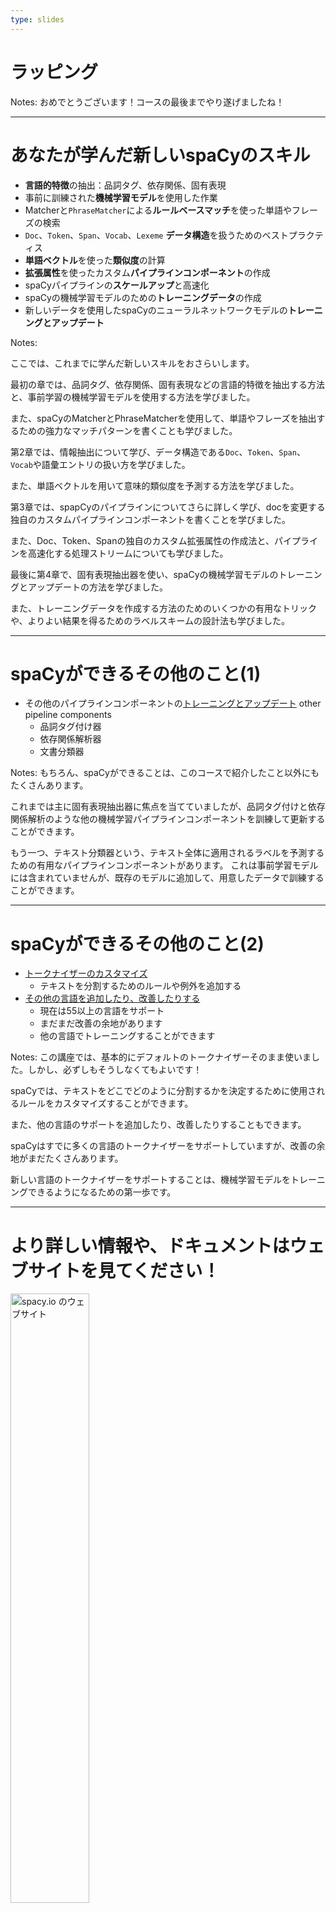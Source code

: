 ```yaml
---
type: slides
---
```


# ラッピング

Notes: おめでとうございます！コースの最後までやり遂げましたね！

---

# あなたが学んだ新しいspaCyのスキル

- **言語的特徴**の抽出：品詞タグ、依存関係、固有表現
- 事前に訓練された**機械学習モデル**を使用した作業
- Matcherと`PhraseMatcher`による**ルールベースマッチ**を使った単語やフレーズの検索
- `Doc`、`Token`、`Span`、`Vocab`、`Lexeme` **データ構造**を扱うためのベストプラクティス
- **単語ベクトル**を使った**類似度**の計算
- **拡張属性**を使ったカスタム**パイプラインコンポーネント**の作成
- spaCyパイプラインの**スケールアップ**と高速化
- spaCyの機械学習モデルのための**トレーニングデータ**の作成
- 新しいデータを使用したspaCyのニューラルネットワークモデルの**トレーニングとアップデート**

Notes: 

ここでは、これまでに学んだ新しいスキルをおさらいします。

最初の章では、品詞タグ、依存関係、固有表現などの言語的特徴を抽出する方法と、事前学習の機械学習モデルを使用する方法を学びました。

また、spaCyのMatcherとPhraseMatcherを使用して、単語やフレーズを抽出するための強力なマッチパターンを書くことも学びました。

第2章では、情報抽出について学び、データ構造である`Doc`、`Token`、`Span`、`Vocab`や語彙エントリの扱い方を学びました。

また、単語ベクトルを用いて意味的類似度を予測する方法を学びました。

第3章では、spapCyのパイプラインについてさらに詳しく学び、docを変更する独自のカスタムパイプラインコンポーネントを書くことを学びました。

また、Doc、Token、Spanの独自のカスタム拡張属性の作成法と、パイプラインを高速化する処理ストリームについても学びました。

最後に第4章で、固有表現抽出器を使い、spaCyの機械学習モデルのトレーニングとアップデートの方法を学びました。

また、トレーニングデータを作成する方法のためのいくつかの有用なトリックや、よりよい結果を得るためのラベルスキームの設計法も学びました。

---

# spaCyができるその他のこと(1)

- その他のパイプラインコンポーネントの[トレーニングとアップデート](https://spacy.io/usage/training) other pipeline components
  - 品詞タグ付け器
  - 依存関係解析器
  - 文書分類器

Notes: もちろん、spaCyができることは、このコースで紹介したこと以外にもたくさんあります。

これまでは主に固有表現抽出器に焦点を当てていましたが、品詞タグ付けと依存関係解析のような他の機械学習パイプラインコンポーネントを訓練して更新することができます。

もう一つ、テキスト分類器という、テキスト全体に適用されるラベルを予測するための有用なパイプラインコンポーネントがあります。
これは事前学習モデルには含まれていませんが、既存のモデルに追加して、用意したデータで訓練することができます。

---

# spaCyができるその他のこと(2)

- [トークナイザーのカスタマイズ](https://spacy.io/usage/linguistic-features#tokenization)
  - テキストを分割するためのルールや例外を追加する
- [その他の言語を追加したり、改善したりする](https://spacy.io/usage/adding-languages)
  - 現在は55以上の言語をサポート
  - まだまだ改善の余地があります
  - 他の言語でトレーニングすることができます

Notes: この講座では、基本的にデフォルトのトークナイザーそのまま使いました。しかし、必ずしもそうしなくてもよいです！

spaCyでは、テキストをどこでどのように分割するかを決定するために使用されるルールをカスタマイズすることができます。

また、他の言語のサポートを追加したり、改善したりすることもできます。

spaCyはすでに多くの言語のトークナイザーをサポートしていますが、改善の余地がまだたくさんあります。

新しい言語のトークナイザーをサポートすることは、機械学習モデルをトレーニングできるようになるための第一歩です。

---

# より詳しい情報や、ドキュメントはウェブサイトを見てください！

<img src="/website.png" alt="spacy.io のウェブサイト" width="50%" />

👉 [spacy.io](https://spacy.io)

Notes: より多くの例、チュートリアルおよび詳細なAPIドキュメントについては、spaCyのウェブサイトを御覧ください。

---

# Thanks and see you soon! 👋

Notes: このコースを受講してくださり、本当にありがとうございます！楽しんでいただけたでしょうか？spaCyでクールなものを作りあげる日を楽しみにしています！
